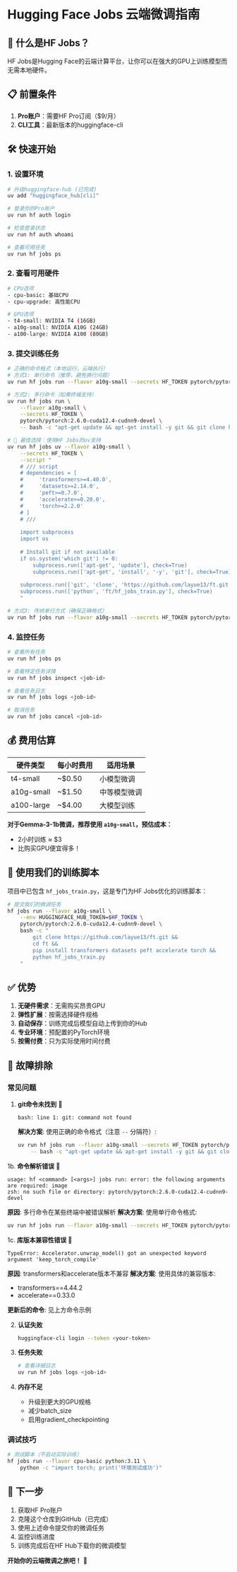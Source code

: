# Hugging Face Jobs 云端微调指南

## 🚀 什么是HF Jobs？

HF Jobs是Hugging Face的云端计算平台，让你可以在强大的GPU上训练模型而无需本地硬件。

## 📋 前置条件

1. **Pro账户**：需要HF Pro订阅（$9/月）
2. **CLI工具**：最新版本的huggingface-cli

## 🛠️ 快速开始

### 1. 设置环境

```bash
# 升级huggingface-hub (已完成)
uv add "huggingface_hub[cli]"

# 登录你的Pro账户
uv run hf auth login

# 检查登录状态
uv run hf auth whoami

# 查看可用任务
uv run hf jobs ps
```

### 2. 查看可用硬件

```bash
# CPU选项
- cpu-basic: 基础CPU
- cpu-upgrade: 高性能CPU

# GPU选项  
- t4-small: NVIDIA T4 (16GB)
- a10g-small: NVIDIA A10G (24GB)
- a100-large: NVIDIA A100 (80GB)
```

### 3. 提交训练任务

```bash
# 正确的命令格式（本地运行，云端执行）
# 方式1: 单行命令（推荐，避免换行问题）
uv run hf jobs run --flavor a10g-small --secrets HF_TOKEN pytorch/pytorch:2.6.0-cuda12.4-cudnn9-devel -- bash -c "apt-get update && apt-get install -y git && git clone https://github.com/layue13/ft.git && cd ft && pip install uv && pip install 'transformers==4.44.2' 'accelerate==0.33.0' datasets peft torch && uv run python hf_jobs_train.py"

# 方式2: 多行命令（如果终端支持）
uv run hf jobs run \
    --flavor a10g-small \
    --secrets HF_TOKEN \
    pytorch/pytorch:2.6.0-cuda12.4-cudnn9-devel \
    -- bash -c "apt-get update && apt-get install -y git && git clone https://github.com/layue13/ft.git && cd ft && pip install uv && pip install 'transformers==4.44.2' 'accelerate==0.33.0' datasets peft torch && uv run python hf_jobs_train.py"

# 🚀 最佳选择：使用HF Jobs的uv支持
uv run hf jobs uv --flavor a10g-small \
    --secrets HF_TOKEN \
    --script "
    # /// script
    # dependencies = [
    #     'transformers>=4.40.0',
    #     'datasets>=2.14.0', 
    #     'peft>=0.7.0',
    #     'accelerate>=0.20.0',
    #     'torch>=2.2.0'
    # ]
    # ///
    
    import subprocess
    import os
    
    # Install git if not available
    if os.system('which git') != 0:
        subprocess.run(['apt-get', 'update'], check=True)
        subprocess.run(['apt-get', 'install', '-y', 'git'], check=True)
    
    subprocess.run(['git', 'clone', 'https://github.com/layue13/ft.git'], check=True)
    subprocess.run(['python', 'ft/hf_jobs_train.py'], check=True)
    "

# 方式3: 传统单行方式（确保正确格式）
uv run hf jobs run --flavor a10g-small --secrets HF_TOKEN pytorch/pytorch:2.6.0-cuda12.4-cudnn9-devel -- bash -c "apt-get update && apt-get install -y git && git clone https://github.com/layue13/ft.git && cd ft && pip install uv && pip install 'transformers==4.44.2' 'accelerate==0.33.0' datasets peft torch && uv run python hf_jobs_train.py"
```

### 4. 监控任务

```bash
# 查看所有任务
uv run hf jobs ps

# 查看特定任务详情
uv run hf jobs inspect <job-id>

# 查看任务日志
uv run hf jobs logs <job-id>

# 取消任务
uv run hf jobs cancel <job-id>
```

## 💰 费用估算

| 硬件类型 | 每小时费用 | 适用场景 |
|----------|------------|----------|
| t4-small | ~$0.50 | 小模型微调 |
| a10g-small | ~$1.50 | 中等模型微调 |  
| a100-large | ~$4.00 | 大模型训练 |

**对于Gemma-3-1b微调，推荐使用 `a10g-small`，预估成本：**
- 2小时训练 ≈ $3
- 比购买GPU便宜得多！

## 📝 使用我们的训练脚本

项目中已包含 `hf_jobs_train.py`，这是专门为HF Jobs优化的训练脚本：

```bash
# 提交我们的微调任务
hf jobs run --flavor a10g-small \
    --env HUGGINGFACE_HUB_TOKEN=$HF_TOKEN \
    pytorch/pytorch:2.6.0-cuda12.4-cudnn9-devel \
    bash -c "
        git clone https://github.com/layue13/ft.git && 
        cd ft && 
        pip install transformers datasets peft accelerate torch && 
        python hf_jobs_train.py
    "
```

## ✅ 优势

1. **无硬件需求**：无需购买昂贵GPU
2. **弹性扩展**：按需选择硬件规格
3. **自动保存**：训练完成后模型自动上传到你的Hub
4. **专业环境**：预配置的PyTorch环境
5. **按需付费**：只为实际使用时间付费

## 🔧 故障排除

### 常见问题

1. **git命令未找到** 🔧
   ```
   bash: line 1: git: command not found
   ```
   **解决方案**: 使用正确的命令格式（注意 `--` 分隔符）:
   ```bash
   uv run hf jobs run --flavor a10g-small --secrets HF_TOKEN pytorch/pytorch:2.6.0-cuda12.4-cudnn9-devel \
       -- bash -c "apt-get update && apt-get install -y git && git clone https://github.com/layue13/ft.git && cd ft && pip install uv && uv run python hf_jobs_train.py"
   ```

1b. **命令解析错误** 🔧
   ```
   usage: hf <command> [<args>] jobs run: error: the following arguments are required: image
   zsh: no such file or directory: pytorch/pytorch:2.6.0-cuda12.4-cudnn9-devel
   ```
   **原因**: 多行命令在某些终端中被错误解析
   **解决方案**: 使用单行命令格式:
   ```bash
   uv run hf jobs run --flavor a10g-small --secrets HF_TOKEN pytorch/pytorch:2.6.0-cuda12.4-cudnn9-devel -- bash -c "apt-get update && apt-get install -y git && git clone https://github.com/layue13/ft.git && cd ft && pip install uv && pip install 'transformers==4.44.2' 'accelerate==0.33.0' datasets peft torch && uv run python hf_jobs_train.py"
   ```

1c. **库版本兼容性错误** 🔧
   ```
   TypeError: Accelerator.unwrap_model() got an unexpected keyword argument 'keep_torch_compile'
   ```
   **原因**: transformers和accelerate版本不兼容
   **解决方案**: 使用具体的兼容版本:
   - transformers==4.44.2
   - accelerate==0.33.0
   
   **更新后的命令**: 见上方命令示例

2. **认证失败**
   ```bash
   huggingface-cli login --token <your-token>
   ```

3. **任务失败**
   ```bash
   # 查看详细日志
   uv run hf jobs logs <job-id>
   ```

4. **内存不足**
   - 升级到更大的GPU规格
   - 减少batch_size
   - 启用gradient_checkpointing

### 调试技巧

```bash
# 测试脚本（不启动实际训练）
hf jobs run --flavor cpu-basic python:3.11 \
    python -c "import torch; print('环境测试成功')"
```

## 🎯 下一步

1. 获取HF Pro账户
2. 克隆这个仓库到GitHub（已完成）
3. 使用上述命令提交你的微调任务
4. 监控训练进度
5. 训练完成后在HF Hub下载你的微调模型

**开始你的云端微调之旅吧！** 🚀
